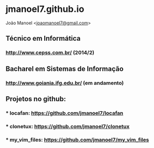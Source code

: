 jmanoel7.github.io
==================

João Manoel &lt;joaomanoel7@gmail.com&gt;


## Técnico em Informática
### http://www.cepss.com.br/ (2014/2)


## Bacharel em Sistemas de Informação
### http://www.goiania.ifg.edu.br/ (em andamento)


## Projetos no github:
### * **locafan:** https://github.com/jmanoel7/locafan
### * **clonetux:** https://github.com/jmanoel7/clonetux
### * **my_vim_files:** https://github.com/jmanoel7/my_vim_files


